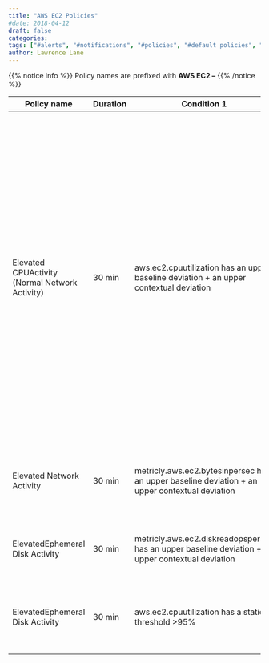 ```yaml
---
title: "AWS EC2 Policies"
#date: 2018-04-12
draft: false
categories:
tags: ["#alerts", "#notifications", "#policies", "#default policies", "#ec2", "#aws"]
author: Lawrence Lane
---
```

{{% notice info %}}
Policy names are prefixed with **AWS EC2 –**
{{% /notice %}}

| Policy name                                    | Duration | Condition 1                                                                                        | (and) Condition 2                                                                                                    | (and) Condition 3                                                                                                      | Cat.    | Description                                                                                                                                                                                                                                                                                                                                                                                                  |
|------------------------------------------------|----------|----------------------------------------------------------------------------------------------------|----------------------------------------------------------------------------------------------------------------------|------------------------------------------------------------------------------------------------------------------------|---------|--------------------------------------------------------------------------------------------------------------------------------------------------------------------------------------------------------------------------------------------------------------------------------------------------------------------------------------------------------------------------------------------------------------|
| Elevated CPUActivity (Normal Network Activity) | 30 min   | aws.ec2.cpuutilization has an upper baseline deviation + an upper contextual deviation             | metricly.aws.ec2.bytesinpersec does not have a upper baseline deviation + does not have a upper contextual deviation | metricly.aws.ec2.bytesoutpersec does not have a upper baseline deviation + does not have a upper contextual deviationn | INFO    | Increases in CPU activity are not uncommon when there is a rise in network activity. Increased traffic to a server means more work for that server to do. This policy is designed to catch cases where CPU activity is higher than than normal, and said behavior cannot be explained by a corresponding increase in network traffic. It may or may not represent a problem, but it is useful to know about. |
| Elevated Network Activity                      | 30 min   | metricly.aws.ec2.bytesinpersec  has an upper baseline deviation + an upper contextual deviation    | metricly.aws.ec2.bytesoutpersec has an upper baseline deviation + an upper contextual deviation                      |                                                                                                                        | INFO    | Indicates an increase in network activity above what is considered to be normal.                                                                                                                                                                                                                                                                                                                             |
| ElevatedEphemeral Disk Activity                | 30 min   | metricly.aws.ec2.diskreadopspersec has an upper baseline deviation + an upper contextual deviation | metricly.aws.ec2.diskwriteopspersec has an upper baseline deviation + an upper contextual deviation                  |                                                                                                                        | INFO    | Indicates an increase in disk activity above what is considered to be normal.                                                                                                                                                                                                                                                                                                                                |
| ElevatedEphemeral Disk Activity                | 30 min   | aws.ec2.cpuutilization has a static threshold >95%                                                 |                                                                                                                      |                                                                                                                        | WARNING | The CPU on the EC2 instance has exceeded 95% for at least 15 minutes.                                                                                                                                                                                                                                                                                                                                        |
